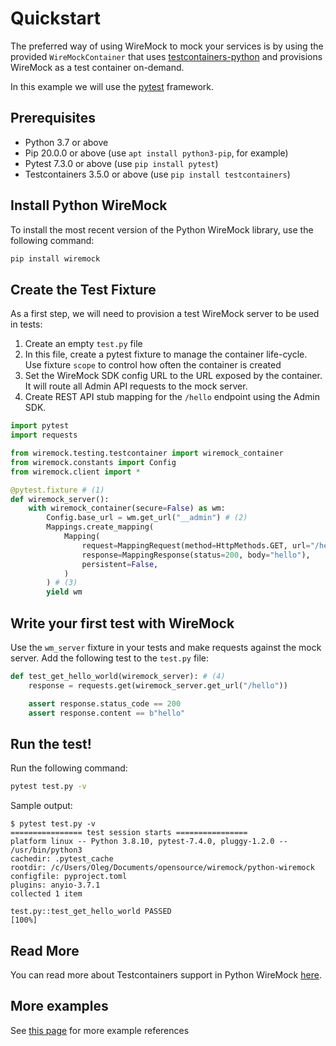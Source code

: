 # Quickstart

The preferred way of using WireMock to mock your services is by using the provided `WireMockContainer`
that uses [testcontainers-python](https://github.com/testcontainers/testcontainers-python)
and provisions WireMock as a test container on-demand.

In this example we will use the [pytest](https://docs.pytest.org/) framework.

## Prerequisites

- Python 3.7 or above
- Pip 20.0.0 or above (use `apt install python3-pip`, for example)
- Pytest 7.3.0 or above (use `pip install pytest`)
- Testcontainers 3.5.0 or above (use `pip install testcontainers`)

## Install Python WireMock

To install the most recent version of the Python WireMock library,
use the following command:

```bash
pip install wiremock
```

## Create the Test Fixture

As a first step, we will need to provision a test WireMock server to be used in tests:

1. Create an empty `test.py` file
2. In this file, create a pytest fixture to manage the container life-cycle.
   Use fixture `scope` to control how often the container is created
3. Set the WireMock SDK config URL to the URL exposed by the container.
   It will route all Admin API requests to
   the mock server.
4. Create REST API stub mapping for the `/hello` endpoint using the Admin SDK.

```python
import pytest
import requests

from wiremock.testing.testcontainer import wiremock_container
from wiremock.constants import Config
from wiremock.client import *

@pytest.fixture # (1)
def wiremock_server():
    with wiremock_container(secure=False) as wm:
        Config.base_url = wm.get_url("__admin") # (2)
        Mappings.create_mapping(
            Mapping(
                request=MappingRequest(method=HttpMethods.GET, url="/hello"),
                response=MappingResponse(status=200, body="hello"),
                persistent=False,
            )
        ) # (3)      
        yield wm
```

## Write your first test with WireMock

Use the `wm_server` fixture in your tests and make requests against the mock server.
Add the following test to the `test.py` file:

```python
def test_get_hello_world(wiremock_server): # (4)
    response = requests.get(wiremock_server.get_url("/hello"))

    assert response.status_code == 200
    assert response.content == b"hello"
```

## Run the test!

Run the following command:

```bash
pytest test.py -v
```

Sample output:

```
$ pytest test.py -v
================ test session starts ================
platform linux -- Python 3.8.10, pytest-7.4.0, pluggy-1.2.0 -- /usr/bin/python3
cachedir: .pytest_cache
rootdir: /c/Users/Oleg/Documents/opensource/wiremock/python-wiremock
configfile: pyproject.toml
plugins: anyio-3.7.1
collected 1 item

test.py::test_get_hello_world PASSED                                [100%]
```

## Read More

You can read more about Testcontainers support in Python WireMock [here](./testcontainers.md).

## More examples

See [this page](..) for more example references
